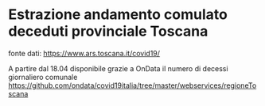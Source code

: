 # Estrazione andamento comulato deceduti provinciale Toscana

fonte dati: https://www.ars.toscana.it/covid19/


A partire dal 18.04 disponibile grazie a OnData il numero di decessi giornaliero comunale
https://github.com/ondata/covid19italia/tree/master/webservices/regioneToscana
